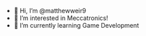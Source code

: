 - 👋 Hi, I’m @matthewweir9
- 👀 I’m interested in Meccatronics!
- 🌱 I’m currently learning Game Development
